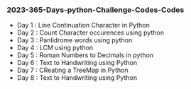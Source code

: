 ### 2023-365-Days-python-Challenge-Codes-Codes
+ Day 1 : Line Continuation Character in Python
+ Day 2 : Count Character occurences using python
+ Day 3 : Panlidrome words using python
+ Day 4 : LCM using python
+ Day 5 : Roman Numbers to Decimals in python
+ Day 6 : Text to Handwriting using Python
+ Day 7 : CReating a TreeMap in Python
+ Day 8 : Text to Handwriting using Python
